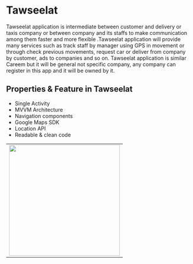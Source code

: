# Tawseelat 
Tawseelat application is intermediate between customer and delivery or taxis company or between company and its staffs to make communication among them faster and more flexible .Tawseelat application will provide many services such as track staff by manager using GPS in movement or through check previous movements, request car or deliver from company by customer, ads to companies and so on. Tawseelat application is similar Careem but it will be general not specific company, any company can register in this app and it will be owned by it.

## Properties & Feature in Tawseelat
- Single Activity 
- MVVM Architecture
- Navigation components
- Google Maps SDK
- Location API
- Readable & clean code

<table>
  <tr>
    <td><img src="screenshot/mockup.png"  height=300></td>
  </tr>
 </table>
